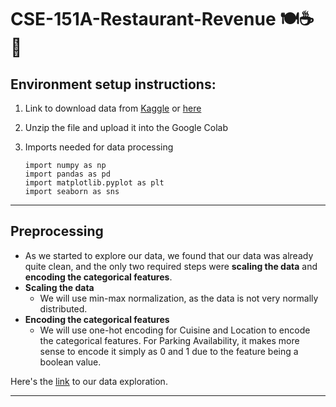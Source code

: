 # CSE-151A-Restaurant-Revenue    🍽☕️🍻

## Environment setup instructions:

1. Link to download data from [Kaggle](https://www.kaggle.com/datasets/anthonytherrien/restaurant-revenue-prediction-dataset) or [here](data/restaurant_data.csv)
2. Unzip the file and upload it into the Google Colab
3. Imports needed for data processing

   ```
   import numpy as np
   import pandas as pd
   import matplotlib.pyplot as plt
   import seaborn as sns
   ```
---
## Preprocessing

- As we started to explore our data, we found that our data was already quite clean, and the only two required steps were **scaling the data** and **encoding the categorical features**.
- **Scaling the data**
  - We will use min-max normalization, as the data is not very normally distributed.
- **Encoding the categorical features**
  - We will use one-hot encoding for Cuisine and Location to encode the categorical features. For Parking Availability, it makes more sense to encode it simply as 0 and 1 due to the feature being a boolean value.

Here's the [link](https://colab.research.google.com/github/Viridian01/CSE-151A-Restaurant-Revenue/blob/main/main.ipynb) to our data exploration.

---
